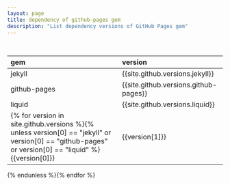 ```yaml
---
layout: page
title: dependency of github-pages gem
description: "List dependency versions of GitHub Pages gem"
---
```

<br>

gem | version
:-----| :-----
jekyll | {{site.github.versions.jekyll}}
github-pages | {{site.github.versions.github-pages}}
liquid | {{site.github.versions.liquid}}
{% for version in site.github.versions %}{% unless version[0] == "jekyll" or version[0] == "github-pages" or version[0] == "liquid" %}{{version[0]}} | {{version[1]}}
{% endunless %}{% endfor %}
